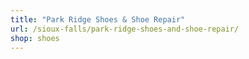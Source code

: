 ```yaml
---
title: "Park Ridge Shoes & Shoe Repair"
url: /sioux-falls/park-ridge-shoes-and-shoe-repair/
shop: shoes
---
```

